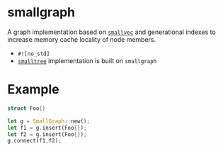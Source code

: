 # smallgraph

A graph implementation based on [`smallvec`](https://github.com/servo/rust-smallvec) and generational indexes to increase memory cache locality of node members.

* `#![no_std]`
* [`smalltree`](https://github.com/richardanaya/smalltree) implementation is built on `smallgraph`


# Example

```rust
struct Foo{}

let g = SmallGraph::new();
let f1 = g.insert(Foo{});
let f2 = g.insert(Foo{});
g.connect(f1,f2);
```
